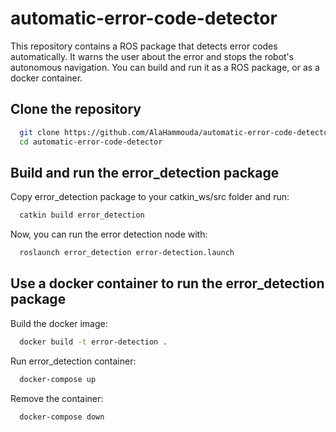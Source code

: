 # automatic-error-code-detector

This repository contains a ROS package that detects error codes automatically. It warns the user about the error and stops the robot's autonomous navigation. You can build and run it as a ROS package, or as a docker container.

## Clone the repository

```bash
  git clone https://github.com/AlaHammouda/automatic-error-code-detector.git
  cd automatic-error-code-detector
```

## Build and run the error_detection package

Copy error_detection package to your catkin_ws/src folder and run:

```bash
  catkin build error_detection
```

Now, you can run the error detection node with:

```bash
  roslaunch error_detection error-detection.launch
```

## Use a docker container to run the error_detection package

Build the docker image:

```bash
  docker build -t error-detection .
```

Run error_detection container:

```bash
  docker-compose up
```

Remove the container:

```bash
  docker-compose down